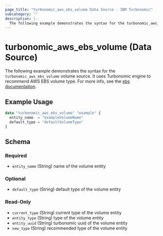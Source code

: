 ```yaml
---
page_title: "turbonomic_aws_ebs_volume Data Source - IBM Turbonomic"
subcategory: ""
description: |-
  The following example demonstrates the syntax for the turbonomic_aws_ebs_volume volume source. It uses Turbonomic engine to recommend AWS EBS volume type. For more info, see the ebs documentation https://registry.terraform.io/providers/hashicorp/aws/latest/docs/resources/ebs_volume.
---
```


# turbonomic_aws_ebs_volume (Data Source)

The following example demonstrates the syntax for the `turbonomic_aws_ebs_volume` volume source. It uses Turbonomic engine to recommend AWS EBS volume type. For more info, see the [ebs documentation](https://registry.terraform.io/providers/hashicorp/aws/latest/docs/resources/ebs_volume).

## Example Usage

```terraform
data "turbonomic_aws_ebs_volume" "example" {
  entity_name  = "exampleVolumeName"
  default_type = "defaultVolumeType"
}
```
<!-- schema generated by tfplugindocs -->
## Schema

### Required

- `entity_name` (String) name of the volume entity

### Optional

- `default_type` (String) default type of the volume entity

### Read-Only

- `current_type` (String) current type of the volume entity
- `entity_type` (String) type of the volume entity
- `entity_uuid` (String) turbonomic uuid of the volume entity
- `new_type` (String) recommended type of the volume entity
